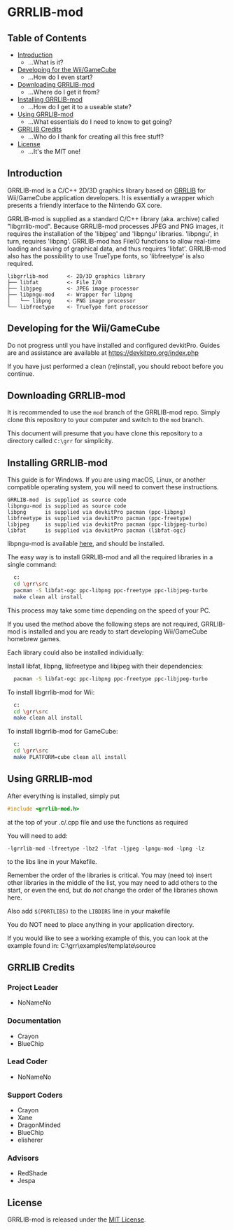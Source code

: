 # GRRLIB-mod
## Table of Contents
* [Introduction](#introduction)
  * ...What is it?
* [Developing for the Wii/GameCube](#developing-for-the-wiigamecube)
  * ...How do I even start?
* [Downloading GRRLIB-mod](#downloading-grrlib-mod)
  * ...Where do I get it from?
* [Installing GRRLIB-mod](#installing-grrlib-mod)
  * ...How do I get it to a useable state?
* [Using GRRLIB-mod](#using-grrlib-mod)
  * ...What essentials do I need to know to get going?
* [GRRLIB Credits](#grrlib-credits)
  * ...Who do I thank for creating all this free stuff?
* [License](#license)
  * ...It's the MIT one!

## Introduction
GRRLIB-mod is a C/C++ 2D/3D graphics library based on [GRRLIB](https://github.com/GRRLIB/GRRLIB) for Wii/GameCube application developers. It is essentially a wrapper which presents a friendly interface to the Nintendo GX core.

GRRLIB-mod is supplied as a standard C/C++ library (aka. archive) called "libgrrlib-mod". Because GRRLIB-mod processes JPEG and PNG images, it requires the installation of the 'libjpeg' and 'libpngu' libraries. 'libpngu', in turn, requires 'libpng'. GRRLIB-mod has FileIO functions to allow real-time loading and saving of graphical data, and thus requires 'libfat'. GRRLIB-mod also has the possibility to use TrueType fonts, so 'libfreetype' is also required.

```
libgrrlib-mod      <- 2D/3D graphics library
├── libfat         <- File I/O
├── libjpeg        <- JPEG image processor
├── libpngu-mod    <- Wrapper for libpng
│   └── libpng     <- PNG image processor
└── libfreetype    <- TrueType font processor
```

## Developing for the Wii/GameCube
Do not progress until you have installed and configured devkitPro. Guides are and assistance are available at <https://devkitpro.org/index.php>

If you have just performed a clean (re)install, you should reboot before you continue.

## Downloading GRRLIB-mod
It is recommended to use the `mod` branch of the GRRLIB-mod repo. Simply clone this repository to your computer and switch to the `mod` branch.

This document will presume that you have clone this repository to a directory called  `C:\grr` for simplicity.

## Installing GRRLIB-mod
This guide is for Windows. If you are using macOS, Linux, or another compatible operating system, you will need to convert these instructions.

```text
GRRLIB-mod  is supplied as source code
libpngu-mod is supplied as source code
libpng      is supplied via devkitPro pacman (ppc-libpng)
libfreetype is supplied via devkitPro pacman (ppc-freetype)
libjpeg     is supplied via devkitPro pacman (ppc-libjpeg-turbo)
libfat      is supplied via devkitPro pacman (libfat-ogc)
```

libpngu-mod is available [here](https://github.com/HTV04/libpngu-mod), and should be installed.

The easy way is to install GRRLIB-mod and all the required libraries in a single command:
```bash
  c:
  cd \grr\src
  pacman -S libfat-ogc ppc-libpng ppc-freetype ppc-libjpeg-turbo
  make clean all install
```

This process may take some time depending on the speed of your PC.

If you used the method above the following steps are not required, GRRLIB-mod is installed and you are ready to start developing Wii/GameCube homebrew games.

Each library could also be installed individually:

Install libfat, libpng, libfreetype and libjpeg with their dependencies:
```bash
  pacman -S libfat-ogc ppc-libpng ppc-freetype ppc-libjpeg-turbo
```

To install libgrrlib-mod for Wii:
```bash
  c:
  cd \grr\src
  make clean all install
```

To install libgrrlib-mod for GameCube:
```bash
  c:
  cd \grr\src
  make PLATFORM=cube clean all install
```

## Using GRRLIB-mod
After everything is installed, simply put
```c
#include <grrlib-mod.h>
```
at the top of your .c/.cpp file and use the functions as required

You will need to add:
```make
-lgrrlib-mod -lfreetype -lbz2 -lfat -ljpeg -lpngu-mod -lpng -lz
```
to the libs line in your Makefile.

Remember the order of the libraries is critical. You may (need to) insert other libraries in the middle of the list, you may need to add others to the start, or even the end, but do *not* change the order of the libraries shown here.

Also add `$(PORTLIBS)` to the `LIBDIRS` line in your makefile

You do NOT need to place anything in your application directory.

If you would like to see a working example of this, you can look at the example found in: C:\grr\examples\template\source

## GRRLIB Credits
### Project Leader
* NoNameNo

### Documentation
* Crayon
* BlueChip

### Lead Coder
* NoNameNo

### Support Coders
* Crayon
* Xane
* DragonMinded
* BlueChip
* elisherer

### Advisors
* RedShade
* Jespa

## License
GRRLIB-mod is released under the [MIT License](LICENSE).
